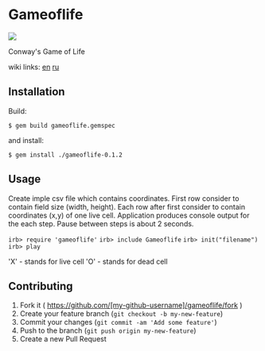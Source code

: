# Gameoflife

<a href="https://codeclimate.com/github/etxzay/gameoflife"><img src="https://codeclimate.com/github/etxzay/gameoflife/badges/gpa.svg" /></a>

Conway's Game of Life

wiki links: <a href="https://en.wikipedia.org/wiki/Conway%27s_Game_of_Life">en</a> <a href="https://ru.wikipedia.org/wiki/%D0%96%D0%B8%D0%B7%D0%BD%D1%8C_(%D0%B8%D0%B3%D1%80%D0%B0)">ru</a>

## Installation

Build:

    $ gem build gameoflife.gemspec

and install:

    $ gem install ./gameoflife-0.1.2

## Usage

Create imple csv file which contains coordinates. First row consider to contain field size (width, height). Each row after first consider to contain coordinates (x,y) of one live cell. 
Application produces console output for the each step. Pause between steps is about 2 seconds.


`irb> require 'gameoflife'`
`irb> include Gameoflife`
`irb> init("filename")`
`irb> play`

'X' - stands for live cell
'O' - stands for dead cell

## Contributing

1. Fork it ( https://github.com/[my-github-username]/gameoflife/fork )
2. Create your feature branch (`git checkout -b my-new-feature`)
3. Commit your changes (`git commit -am 'Add some feature'`)
4. Push to the branch (`git push origin my-new-feature`)
5. Create a new Pull Request
